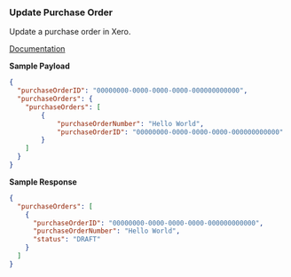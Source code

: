 ### Update Purchase Order

Update a purchase order in Xero.

[Documentation](https://xeroapi.github.io/xero-node/accounting/index.html#api-Accounting-updatePurchaseOrder)

**Sample Payload**
```json
{
  "purchaseOrderID": "00000000-0000-0000-0000-000000000000",
  "purchaseOrders": {
    "purchaseOrders": [
        {
            "purchaseOrderNumber": "Hello World",
            "purchaseOrderID": "00000000-0000-0000-0000-000000000000"
        }
    ]
  }
}
```

**Sample Response**
```json
{
  "purchaseOrders": [
    {
      "purchaseOrderID": "00000000-0000-0000-0000-000000000000",
      "purchaseOrderNumber": "Hello World",
      "status": "DRAFT"
    }
  ]
}
```
